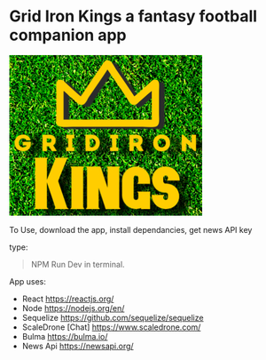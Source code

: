 
# Grid Iron Kings a fantasy football companion app

 ![Logo](https://github.com/hughescoding/FantasyFootbalReact/blob/master/client/public/images/logo-Square.jpg)

To Use, download the app, install dependancies, get news API key

type: 
> NPM Run Dev 
in terminal.

App uses: 
* React https://reactjs.org/
* Node https://nodejs.org/en/
* Sequelize https://github.com/sequelize/sequelize
* ScaleDrone [Chat] https://www.scaledrone.com/
* Bulma https://bulma.io/
* News Api https://newsapi.org/

